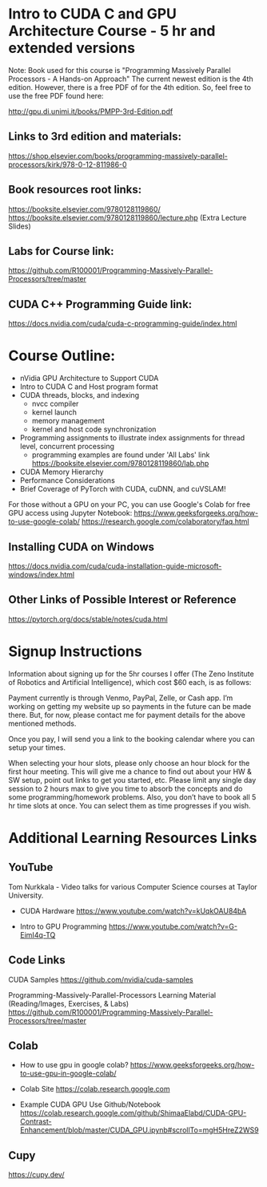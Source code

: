 # Intro to CUDA C and GPU Architecture Course - 5 hr and extended versions 

Note: Book used for this course is "Programming Massively Parallel Processors - A Hands-on Approach" 
The current newest edition is the 4th edition. However, there is a free PDF of for the 4th edition. So, feel free
to use the free PDF found here:

http://gpu.di.unimi.it/books/PMPP-3rd-Edition.pdf

## Links to 3rd edition and materials:

https://shop.elsevier.com/books/programming-massively-parallel-processors/kirk/978-0-12-811986-0

## Book resources root links:
https://booksite.elsevier.com/9780128119860/  
https://booksite.elsevier.com/9780128119860/lecture.php   (Extra Lecture Slides)

## Labs for Course link:
https://github.com/R100001/Programming-Massively-Parallel-Processors/tree/master

## CUDA C++ Programming Guide link:
https://docs.nvidia.com/cuda/cuda-c-programming-guide/index.html


# Course Outline:

- nVidia GPU Architecture to Support CUDA
- Intro to CUDA C and Host program format
- CUDA threads, blocks, and indexing
  - nvcc compiler
  - kernel launch
  - memory management
  - kernel and host code synchronization 
- Programming assignments to illustrate index assignments for thread level, concurrent processing
  - programming examples are found under 'All Labs' link
    https://booksite.elsevier.com/9780128119860/lab.php
- CUDA Memory Hierarchy
- Performance Considerations
- Brief Coverage of PyTorch with CUDA, cuDNN, and cuVSLAM!

For those without a GPU on your PC, you can use Google's Colab for free GPU access using Jupyter Notebook:
https://www.geeksforgeeks.org/how-to-use-google-colab/
https://research.google.com/colaboratory/faq.html
  

## Installing CUDA on Windows
https://docs.nvidia.com/cuda/cuda-installation-guide-microsoft-windows/index.html

## Other Links of Possible Interest or Reference
https://pytorch.org/docs/stable/notes/cuda.html


# Signup Instructions
Information about signing up for the 5hr courses I offer (The Zeno Institute of Robotics and Artificial Intelligence), which cost $60 each, is as follows:

Payment currently is through Venmo, PayPal, Zelle, or Cash app. I’m working on getting my website up so payments in the future can be made there. But, for now, please contact me for payment details for the above mentioned methods.

Once you pay, I will send you a link to the booking calendar where you can setup your times.

When selecting your hour slots, please only choose an hour block for the first hour meeting. This will give me a chance to find out about your HW & SW setup, point out links to get you started, etc. Please limit any single day session to 2 hours max to give you time to absorb the concepts and do some programming/homework problems. Also, you don’t have to book all 5 hr time slots at once. You can select them as time progresses if you wish.

# Additional Learning Resources Links

## YouTube
Tom Nurkkala - Video talks for various Computer Science courses at Taylor University. 

- CUDA Hardware
https://www.youtube.com/watch?v=kUqkOAU84bA

- Intro to GPU Programming
https://www.youtube.com/watch?v=G-EimI4q-TQ

## Code Links
CUDA Samples
https://github.com/nvidia/cuda-samples
 
Programming-Massively-Parallel-Processors Learning Material (Reading/Images, Exercises, & Labs)
https://github.com/R100001/Programming-Massively-Parallel-Processors/tree/master
 
## Colab

- How to use gpu in google colab?
https://www.geeksforgeeks.org/how-to-use-gpu-in-google-colab/
 
- Colab Site
https://colab.research.google.com
 
- Example CUDA GPU Use Github/Notebook
https://colab.research.google.com/github/ShimaaElabd/CUDA-GPU-Contrast-Enhancement/blob/master/CUDA_GPU.ipynb#scrollTo=mgH5HreZ2WS9

## Cupy

https://cupy.dev/





